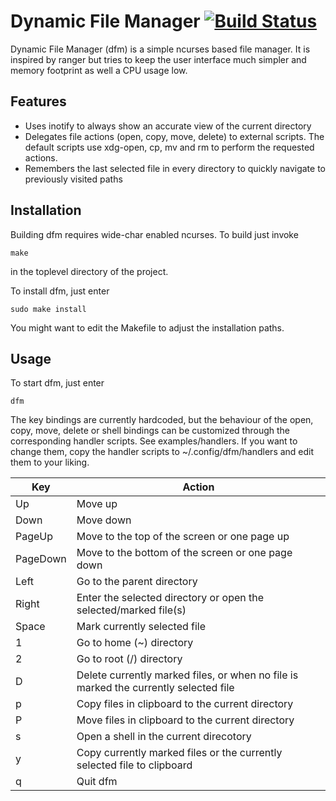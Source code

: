 Dynamic File Manager [![Build Status](https://travis-ci.org/cglindkamp/dfm.svg?branch=master)](https://travis-ci.org/cglindkamp/dfm)
====================
Dynamic File Manager (dfm) is a simple ncurses based file manager. It is
inspired by ranger but tries to keep the user interface much simpler and memory
footprint as well a CPU usage low.

Features
--------
* Uses inotify to always show an accurate view of the current directory
* Delegates file actions (open, copy, move, delete) to external scripts. The
  default scripts use xdg-open, cp, mv and rm to perform the requested actions.
* Remembers the last selected file in every directory to quickly navigate to
  previously visited paths

Installation
------------
Building dfm requires wide-char enabled ncurses. To build just invoke

	make

in the toplevel directory of the project.

To install dfm, just enter

	sudo make install

You might want to edit the Makefile to adjust the installation paths.

Usage
-----
To start dfm, just enter

	dfm

The key bindings are currently hardcoded, but the behaviour of the open, copy,
move, delete or shell bindings can be customized through the corresponding
handler scripts. See examples/handlers. If you want to change them, copy the
handler scripts to ~/.config/dfm/handlers and edit them to your liking.

| Key      | Action                                                                               |
| -------- | ------------------------------------------------------------------------------------ |
| Up       | Move up                                                                              |
| Down     | Move down                                                                            |
| PageUp   | Move to the top of the screen or one page up                                         |
| PageDown | Move to the bottom of the screen or one page down                                    |
| Left     | Go to the parent directory                                                           |
| Right    | Enter the selected directory or open the selected/marked file(s)                     |
| Space    | Mark currently selected file                                                         |
| 1        | Go to home (~) directory                                                             |
| 2        | Go to root (/) directory                                                             |
| D        | Delete currently marked files, or when no file is marked the currently selected file |
| p        | Copy files in clipboard to the current directory                                     |
| P        | Move files in clipboard to the current directory                                     |
| s        | Open a shell in the current direcotory                                               |
| y        | Copy currently marked files or the currently selected file to clipboard              |
| q        | Quit dfm                                                                             |

